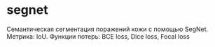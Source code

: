 # segnet
Семантическая сегментация поражений кожи с помощью SegNet. Метрика: IoU. Функции потерь: BCE loss, Dice loss, Focal loss
